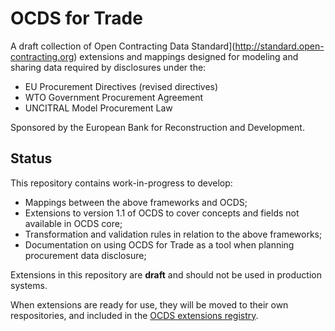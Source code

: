 # OCDS for Trade

A draft collection of Open Contracting Data Standard](http://standard.open-contracting.org) extensions and mappings designed for modeling and sharing data required by disclosures under the:

* EU Procurement Directives (revised directives)
* WTO Government Procurement Agreement
* UNCITRAL Model Procurement Law

Sponsored by the European Bank for Reconstruction and Development.

## Status

This repository contains work-in-progress to develop:

* Mappings between the above frameworks and OCDS;
* Extensions to version 1.1 of OCDS to cover concepts and fields not available in OCDS core;
* Transformation and validation rules in relation to the above frameworks;
* Documentation on using OCDS for Trade as a tool when planning procurement data disclosure;

Extensions in this repository are **draft** and should not be used in production systems. 

When extensions are ready for use, they will be moved to their own respositories, and included in the [OCDS extensions registry](http://standard.open-contracting.org/latest/en/extensions/).